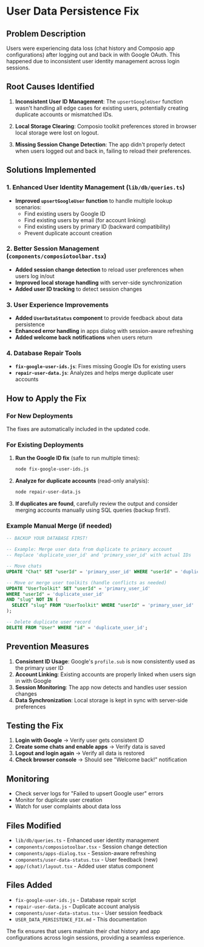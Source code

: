 # User Data Persistence Fix

## Problem Description

Users were experiencing data loss (chat history and Composio app configurations) after logging out and back in with Google OAuth. This happened due to inconsistent user identity management across login sessions.

## Root Causes Identified

1. **Inconsistent User ID Management**: The `upsertGoogleUser` function wasn't handling all edge cases for existing users, potentially creating duplicate accounts or mismatched IDs.

2. **Local Storage Clearing**: Composio toolkit preferences stored in browser local storage were lost on logout.

3. **Missing Session Change Detection**: The app didn't properly detect when users logged out and back in, failing to reload their preferences.

## Solutions Implemented

### 1. Enhanced User Identity Management (`lib/db/queries.ts`)

- **Improved `upsertGoogleUser` function** to handle multiple lookup scenarios:
  - Find existing users by Google ID
  - Find existing users by email (for account linking)
  - Find existing users by primary ID (backward compatibility)
  - Prevent duplicate account creation

### 2. Better Session Management (`components/composiotoolbar.tsx`)

- **Added session change detection** to reload user preferences when users log in/out
- **Improved local storage handling** with server-side synchronization
- **Added user ID tracking** to detect session changes

### 3. User Experience Improvements

- **Added `UserDataStatus` component** to provide feedback about data persistence
- **Enhanced error handling** in apps dialog with session-aware refreshing
- **Added welcome back notifications** when users return

### 4. Database Repair Tools

- **`fix-google-user-ids.js`**: Fixes missing Google IDs for existing users
- **`repair-user-data.js`**: Analyzes and helps merge duplicate user accounts

## How to Apply the Fix

### For New Deployments

The fixes are automatically included in the updated code.

### For Existing Deployments

1. **Run the Google ID fix** (safe to run multiple times):

   ```bash
   node fix-google-user-ids.js
   ```

2. **Analyze for duplicate accounts** (read-only analysis):

   ```bash
   node repair-user-data.js
   ```

3. **If duplicates are found**, carefully review the output and consider merging accounts manually using SQL queries (backup first!).

### Example Manual Merge (if needed)

```sql
-- BACKUP YOUR DATABASE FIRST!

-- Example: Merge user data from duplicate to primary account
-- Replace 'duplicate_user_id' and 'primary_user_id' with actual IDs

-- Move chats
UPDATE "Chat" SET "userId" = 'primary_user_id' WHERE "userId" = 'duplicate_user_id';

-- Move or merge user toolkits (handle conflicts as needed)
UPDATE "UserToolkit" SET "userId" = 'primary_user_id'
WHERE "userId" = 'duplicate_user_id'
AND "slug" NOT IN (
  SELECT "slug" FROM "UserToolkit" WHERE "userId" = 'primary_user_id'
);

-- Delete duplicate user record
DELETE FROM "User" WHERE "id" = 'duplicate_user_id';
```

## Prevention Measures

1. **Consistent ID Usage**: Google's `profile.sub` is now consistently used as the primary user ID
2. **Account Linking**: Existing accounts are properly linked when users sign in with Google
3. **Session Monitoring**: The app now detects and handles user session changes
4. **Data Synchronization**: Local storage is kept in sync with server-side preferences

## Testing the Fix

1. **Login with Google** → Verify user gets consistent ID
2. **Create some chats and enable apps** → Verify data is saved
3. **Logout and login again** → Verify all data is restored
4. **Check browser console** → Should see "Welcome back!" notification

## Monitoring

- Check server logs for "Failed to upsert Google user" errors
- Monitor for duplicate user creation
- Watch for user complaints about data loss

## Files Modified

- `lib/db/queries.ts` - Enhanced user identity management
- `components/composiotoolbar.tsx` - Session change detection
- `components/apps-dialog.tsx` - Session-aware refreshing
- `components/user-data-status.tsx` - User feedback (new)
- `app/(chat)/layout.tsx` - Added user status component

## Files Added

- `fix-google-user-ids.js` - Database repair script
- `repair-user-data.js` - Duplicate account analysis
- `components/user-data-status.tsx` - User session feedback
- `USER_DATA_PERSISTENCE_FIX.md` - This documentation

The fix ensures that users maintain their chat history and app configurations across login sessions, providing a seamless experience.
